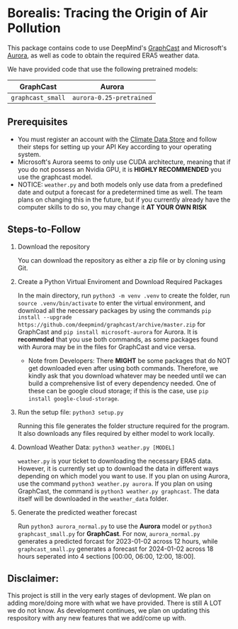 # Borealis: Tracing the Origin of Air Pollution

This package contains code to use DeepMind's [GraphCast](https://www.science.org/doi/10.1126/science.adi2336) and Microsoft's [Aurora](https://arxiv.org/pdf/2405.13063), as well as code to obtain the required ERA5 weather data.

We have provided code that use the following pretrained models:

| GraphCast        | Aurora        
| :-------------: |:-------------:
| `graphcast_small`      | `aurora-0.25-pretrained` 

## Prerequisites

* You must register an account with the [Climate Data Store](https://cds.climate.copernicus.eu/how-to-api) and follow their steps for setting up your API Key according to your operating system.
* Microsoft's Aurora seems to only use CUDA architecture, meaning that if you do not possess an Nvidia GPU, it is **HIGHLY RECOMMENDED** you use the graphcast model. 
* NOTICE: `weather.py` and both models only use data from a predefined date and output a forecast for a predetermined time as well. The team plans on changing this in the future, but if you currently already have the computer skills to do so, you may change it **AT YOUR OWN RISK**

## Steps-to-Follow
1. Download the repository

    You can download the repository as either a zip file or by cloning using Git.

2. Create a Python Virtual Enviroment and Download Required Packages
   
   In the main directory, run `python3 -m venv .venv` to create the folder, run `source .venv/bin/activate` to enter the virtual environment, and download all the necessary packages by using the commands `pip install --upgrade https://github.com/deepmind/graphcast/archive/master.zip` for GraphCast and `pip install microsoft-aurora` for Aurora. It is **recommded** that you use both commands, as some packages found with Aurora may be in the files for GraphCast and vice versa.

   * Note from Developers: There **MIGHT** be some packages that do NOT get downloaded even after using both commands. Therefore, we kindly ask that you download whatever may be needed until we can build a comprehensive list of every dependency needed. One of these can be google cloud storage; if this is the case, use `pip install google-cloud-storage`.

3. Run the setup file: `python3 setup.py`

   Running this file generates the folder structure required for the program. It also downloads any files required by either model to work locally.

4. Download Weather Data: `python3 weather.py [MODEL]`
   
   `weather.py` is your ticket to downloading the necessary ERA5 data. However, it is currently set up to download the data in different ways depending on which model you want to use. If you plan on using Aurora, use the command `python3 weather.py aurora`. If you plan on using GraphCast, the command is `python3 weather.py graphcast`. The data itself will be downloaded in the `weather_data` folder.

5. Generate the predicted weather forecast

   Run `python3 aurora_normal.py` to use the **Aurora** model or `python3 graphcast_small.py` for **GraphCast**. For now, `aurora_normal.py` generates a predicted forcast for 2023-01-02 across 12 hours, while `graphcast_small.py` generates a forecast for 2024-01-02 across 18 hours seperated into 4 sections [00:00, 06:00, 12:00, 18:00].

## Disclaimer:

   This project is still in the very early stages of devlopment. We plan on adding more/doing more with what we have provided. There is still A LOT we do not know. As development continues, we plan on updating this respository with any new features that we add/come up with.
   
   

